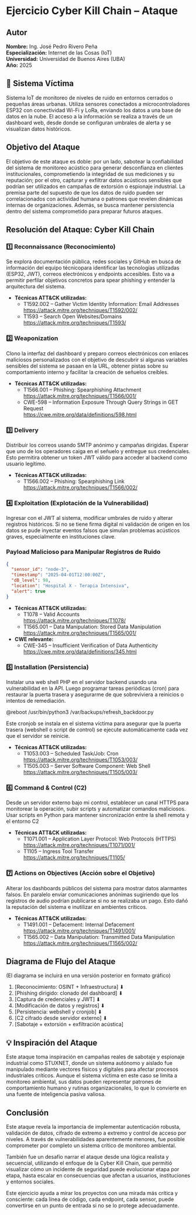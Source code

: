 # Ejercicio Cyber Kill Chain – Ataque

## Autor
**Nombre:** Ing. José Pedro Rivero Peña  
**Especialización:** Internet de las Cosas (IoT)  
**Universidad:** Universidad de Buenos Aires (UBA)  
**Año:** 2025  

## 📡 Sistema Víctima
Sistema IoT de monitoreo de niveles de ruido en entornos cerrados o pequeñas áreas urbanas. Utiliza sensores conectados a microcontroladores ESP32 con conectividad Wi-Fi y LoRa, enviando los datos a una base de datos en la nube. El acceso a la información se realiza a través de un dashboard web, desde donde se configuran umbrales de alerta y se visualizan datos históricos.

## Objetivo del Ataque
El objetivo de este ataque es doble: por un lado, sabotear la confiabilidad del sistema de monitoreo acústico para generar desconfianza en clientes institucionales, comprometiendo la integridad de sus mediciones y su reputación; por el otro, capturar y exfiltrar datos acústicos sensibles que podrían ser utilizados en campañas de extorsión o espionaje industrial. La premisa parte del supuesto de que los datos de ruido pueden ser correlacionados con actividad humana o patrones que revelen dinámicas internas de organizaciones. Además, se busca mantener persistencia dentro del sistema comprometido para preparar futuros ataques.

## Resolución del Ataque: Cyber Kill Chain

### 1️⃣ Reconnaissance (Reconocimiento)
Se explora documentación pública, redes sociales y GitHub en busca de información del equipo técnicopara identificar las tecnologías utilizadas (ESP32, JWT), correos electrónicos y endpoints accesibles. Esto va a permitir perfilar objetivos concretos para spear phishing y entender la arquitectura del sistema.

- **Técnicas ATT&CK utilizadas:**
  - T1592.002 – Gather Victim Identity Information: Email Addresses  
    https://attack.mitre.org/techniques/T1592/002/
  - T1593 – Search Open Websites/Domains  
    https://attack.mitre.org/techniques/T1593/
    
### 2️⃣ Weaponization 

Clono la interfaz del dashboard y preparo correos electrónicos con enlaces maliciosos personalizados con el objetivo de descubrir si algunas variables sensibles del sistema se pasaan en la URL, obtener pistas sobre su comportamiento interno y facilitar la creación de señuelos creíbles.

- **Técnicas ATT&CK utilizadas:**
  - T1566.001 – Phishing: Spearphishing Attachment  
    https://attack.mitre.org/techniques/T1566/001/
  - CWE-598 – Information Exposure Through Query Strings in GET Request  
    https://cwe.mitre.org/data/definitions/598.html

### 3️⃣ Delivery 

Distribuir los correos usando SMTP anónimo y campañas dirigidas. Esperar que uno de los operadores caiga en el señuelo y entregue sus credenciales. Esto permitira obtener un token JWT válido para acceder al backend como usuario legítimo.

- **Técnicas ATT&CK utilizadas:**
  - T1566.002 – Phishing: Spearphishing Link  
    https://attack.mitre.org/techniques/T1566/002/

### 4️⃣ Exploitation (Explotación de la Vulnerabilidad)
Ingresar con el JWT al sistema, modificar umbrales de ruido y alterar registros históricos. Si no se tiene firma digital ni validación de origen en los datos se pude inyectar eventos falsos que simulan problemas acústicos graves, especialmente en instituciones clave.

### Payload Malicioso para Manipular Registros de Ruido

```json
{
  "sensor_id": "node-3",
  "timestamp": "2025-04-01T12:00:00Z",
  "dB_level": 98,
  "location": "Hospital X - Terapia Intensiva",
  "alert": true
}
```
- **Técnicas ATT&CK utilizadas:**
  - T1078 – Valid Accounts  
    https://attack.mitre.org/techniques/T1078/
  - T1565.001 – Data Manipulation: Stored Data Manipulation  
    https://attack.mitre.org/techniques/T1565/001/
- **CWE relevante:**
  - CWE-345 – Insufficient Verification of Data Authenticity  
    https://cwe.mitre.org/data/definitions/345.html


### 5️⃣ Installation (Persistencia)
Instalar una web shell PHP en el servidor backend usando una vulnerabilidad en la API. Luego programar tareas periódicas (cron) para restaurar la puerta trasera y asegurarme de que sobreviviera a reinicios o intentos de remediación.

@reboot /usr/bin/python3 /var/backups/refresh_backdoor.py

Este cronjob se instala en el sistema víctima para asegurar que la puerta trasera (webshell o script de control) se ejecute automáticamente cada vez que el servidor se reinicie.

- **Técnicas ATT&CK utilizadas:**
  - T1053.003 – Scheduled Task/Job: Cron  
    https://attack.mitre.org/techniques/T1053/003/
  - T1505.003 – Server Software Component: Web Shell  
    https://attack.mitre.org/techniques/T1505/003/

### 6️⃣ Command & Control (C2)

Desde un servidor externo bajo mi control, establecer un canal HTTPS para monitorear la operación, subir scripts y automatizar comandos maliciosos. Usar scripts en Python para mantener sincronización entre la shell remota y el entorno C2

- **Técnicas ATT&CK utilizadas:**
  - T1071.001 – Application Layer Protocol: Web Protocols (HTTPS)  
    https://attack.mitre.org/techniques/T1071/001/
  - T1105 – Ingress Tool Transfer  
    https://attack.mitre.org/techniques/T1105/


### 7️⃣ Actions on Objectives (Acción sobre el Objetivo)

Alterar los dashboards públicos del sistema para mostrar datos alarmantes falsos. En paralelo enviar comunicaciones anónimas sugiriendo que los registros de audio podrían publicarse si no se realizaba un pago. Esto dañó la reputación del sistema e inutilizar en ambientes críticos.

- **Técnicas ATT&CK utilizadas:**
  - T1491.001 – Defacement: Internal Defacement  
    https://attack.mitre.org/techniques/T1491/001/
  - T1565.002 – Data Manipulation: Transmitted Data Manipulation  
    https://attack.mitre.org/techniques/T1565/002/

## Diagrama de Flujo del Ataque
(El diagrama se incluirá en una versión posterior en formato gráfico)

1. [Reconocimiento: OSINT + Infraestructura]
         ⬇
2. [Phishing dirigido: clonado del dashboard]
         ⬇
3. [Captura de credenciales y JWT]
         ⬇
4. [Modificación de datos y registros]
         ⬇
5. [Persistencia: webshell y cronjob]
         ⬇
6. [C2 cifrado desde servidor externo]
         ⬇
7. [Sabotaje + extorsión + exfiltración acústica]

## 💡 Inspiración del Ataque

Este ataque toma inspiración en campañas reales de sabotaje y espionaje industrial como STUXNET, donde un sistema autónomo y aislado fue manipulado mediante vectores físicos y digitales para afectar procesos industriales críticos. Aunque el sistema víctima en este caso se limita a monitoreo ambiental, sus datos pueden representar patrones de comportamiento humano y rutinas organizacionales, lo que lo convierte en una fuente de inteligencia pasiva valiosa.


## Conclusión
Este ataque revela la importancia de implementar autenticación robusta, validación de datos, cifrado de extremo a extremo y control de acceso por niveles. A través de vulnerabilidades aparentemente menores, fue posible comprometer por completo un sistema crítico de monitoreo ambiental.

También fue un desafío narrar el ataque desde una lógica realista y secuencial, utilizando el enfoque de la Cyber Kill Chain, que permitió visualizar cómo un incidente de seguridad puede evolucionar etapa por etapa, hasta escalar en consecuencias que afectan a usuarios, instituciones y entornos sociales.

Este ejercicio ayuda a mirar los proyectos con una mirada más crítica y consciente: cada línea de código, cada endpoint, cada sensor, puede convertirse en un punto de entrada si no se lo protege adecuadamente. 
